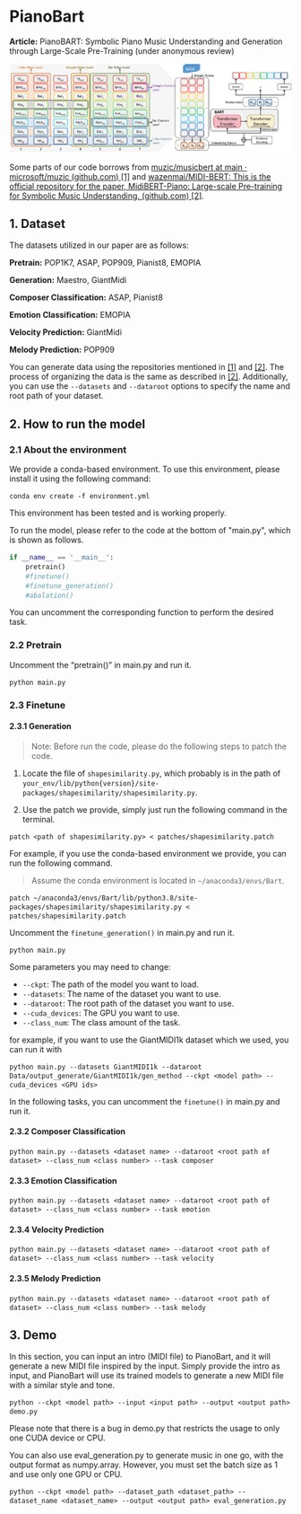 # PianoBart

**Article:** PianoBART: Symbolic Piano Music Understanding and Generation through Large-Scale Pre-Training (under anonymous review)

![](https://github.com/RS2002/PianoBart/blob/main/img/PianoBART.jpg?raw=true)

Some parts of our code borrows from [muzic/musicbert at main · microsoft/muzic (github.com) [1]](https://github.com/microsoft/muzic/tree/main/musicbert) and [wazenmai/MIDI-BERT: This is the official repository for the paper, MidiBERT-Piano: Large-scale Pre-training for Symbolic Music Understanding. (github.com) [2]](https://github.com/wazenmai/MIDI-BERT).


## 1. Dataset

The datasets utilized in our paper are as follows:

**Pretrain:** POP1K7, ASAP, POP909, Pianist8, EMOPIA

**Generation:** Maestro, GiantMidi

**Composer Classification:** ASAP, Pianist8

**Emotion Classification:** EMOPIA

**Velocity Prediction:** GiantMidi

**Melody Prediction:** POP909



You can generate data using the repositories mentioned in [[1]](https://github.com/microsoft/muzic/tree/main/musicbert) and [[2]](https://github.com/wazenmai/MIDI-BERT). The process of organizing the data is the same as described in [[2]](https://github.com/wazenmai/MIDI-BERT). Additionally, you can use the `--datasets` and `--dataroot` options to specify the name and root path of your dataset.



## 2. How to run the model

### 2.1 About the environment

We provide a conda-based environment. To use this environment, please install it using the following command:

```shell
conda env create -f environment.yml
```

This environment has been tested and is working properly.

To run the model, please refer to the code at the bottom of "main.py", which is shown as follows.

```python
if __name__ == '__main__':
    pretrain()
    #finetune()
    #finetune_generation()
    #abalation()
```

You can uncomment the corresponding function to perform the desired task.



### 2.2 Pretrain

Uncomment the “pretrain()” in main.py and run it.

```shell
python main.py
```



### 2.3 Finetune


#### 2.3.1 Generation

> Note: Before run the code, please do the following steps to patch the code.

1. Locate the file of `shapesimilarity.py`, which probably is in the path of `your_env/lib/python{version}/site-packages/shapesimilarity/shapesimilarity.py`.

2. Use the patch we provide, simply just run the following command in the terminal.

```shell
patch <path of shapesimilarity.py> < patches/shapesimilarity.patch
```

For example, if you use the conda-based environment we provide, you can run the following command.

> Assume the conda environment is located in `~/anaconda3/envs/Bart`.

```shell
patch ~/anaconda3/envs/Bart/lib/python3.8/site-packages/shapesimilarity/shapesimilarity.py < patches/shapesimilarity.patch
```

Uncomment the `finetune_generation()` in main.py and run it.

```shell
python main.py
```

Some parameters you may need to change:
 * `--ckpt`: The path of the model you want to load.
 * `--datasets`: The name of the dataset you want to use.
 * `--dataroot`: The root path of the dataset you want to use.
 * `--cuda_devices`: The GPU you want to use.
 * `--class_num`: The class amount of the task.

for example, if you want to use the GiantMIDI1k dataset which we used, you can run it with

```shell
python main.py --datasets GiantMIDI1k --dataroot Data/output_generate/GiantMIDI1k/gen_method --ckpt <model path> --cuda_devices <GPU ids>
```



In the following tasks, you can uncomment the `finetune()` in main.py and run it.

#### 2.3.2 Composer Classification

```shell
python main.py --datasets <dataset name> --dataroot <root path of dataset> --class_num <class number> --task composer
```



#### 2.3.3 Emotion Classification

```shell
python main.py --datasets <dataset name> --dataroot <root path of dataset> --class_num <class number> --task emotion
```



#### 2.3.4 Velocity Prediction

```shell
python main.py --datasets <dataset name> --dataroot <root path of dataset> --class_num <class number> --task velocity
```



#### 2.3.5 Melody Prediction

```shell
python main.py --datasets <dataset name> --dataroot <root path of dataset> --class_num <class number> --task melody
```





## 3. Demo

In this section, you can input an intro (MIDI file) to PianoBart, and it will generate a new MIDI file inspired by the input. Simply provide the intro as input, and PianoBart will use its trained models to generate a new MIDI file with a similar style and tone.

```shell
python --ckpt <model path> --input <input path> --output <output path> demo.py
```

Please note that there is a bug in demo.py that restricts the usage to only one CUDA device or CPU.



You can also use eval_generation.py to generate music in one go, with the output format as numpy.array. However, you must set the batch size as 1 and use only one GPU or CPU.

```shell
python --ckpt <model path> --dataset_path <dataset_path> --dataset_name <dataset_name> --output <output path> eval_generation.py
```

